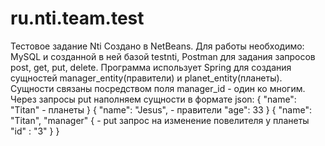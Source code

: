 # ru.nti.team.test
Тестовое задание Nti
Создано в NetBeans. Для работы необходимо: MySQL и созданной в ней базой testnti, Postman для задания запросов post, get, put, delete.
Программа использует Spring для создания сущностей manager_entity(правители) и planet_entity(планеты). Сущности связаны посредством поля manager_id - один ко многим.
Через запросы put наполняем сущности в формате json:
{
    "name": "Titan" - планеты
}
{
    "name": "Jesus", - правители
    "age": 33
}
{
    "name": "Titan",
    "manager" {      - put запрос на изменение повелителя у планеты
         "id" : "3"
          }
}
